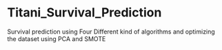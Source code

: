 # Titani_Survival_Prediction
Survival prediction using Four Different kind of algorithms and optimizing the dataset using PCA and SMOTE
